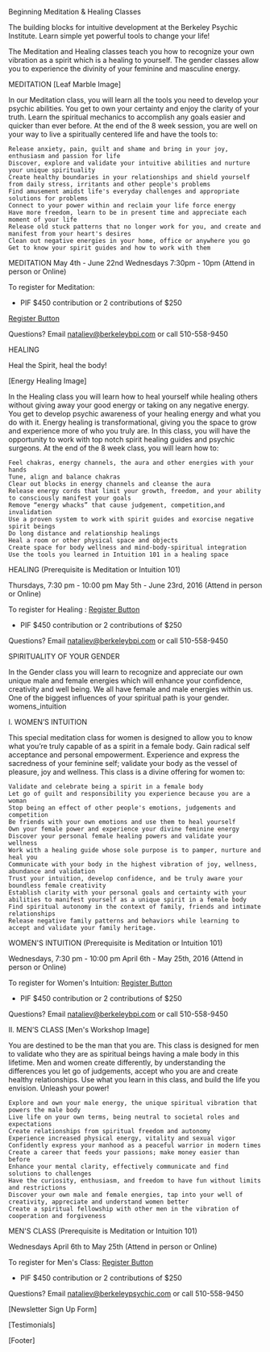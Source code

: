 Beginning Meditation & Healing Classes

The building blocks for intuitive development at the Berkeley Psychic Institute.
Learn simple yet powerful tools to change your life!

The Meditation and Healing classes teach you how to recognize your own vibration as a spirit which is a healing to yourself. The gender classes allow you to experience the divinity of your feminine and masculine energy.

MEDITATION
[Leaf Marble Image]

In our Meditation class, you will learn all the tools you need to develop your psychic abilities. You get to own your certainty and enjoy the clarity of your truth. Learn the spiritual mechanics to accomplish any goals easier and quicker than ever before. At the end of the 8 week session, you are well on your way to live a spiritually centered life and have the tools to:

    Release anxiety, pain, guilt and shame and bring in your joy, enthusiasm and passion for life
    Discover, explore and validate your intuitive abilities and nurture your unique spirituality
    Create healthy boundaries in your relationships and shield yourself from daily stress, irritants and other people's problems
    Find amusement amidst life's everyday challenges and appropriate solutions for problems
    Connect to your power within and reclaim your life force energy
    Have more freedom, learn to be in present time and appreciate each moment of your life
    Release old stuck patterns that no longer work for you, and create and manifest from your heart's desires
    Clean out negative energies in your home, office or anywhere you go
    Get to know your spirit guides and how to work with them

MEDITATION
May 4th - June 22nd
Wednesdays 7:30pm - 10pm
(Attend in person or Online)

To register for Meditation:
- PIF $450 contribution or 2 contributions of $250

[Register Button](https://de102.infusionsoft.com/saleform/nathnios)

Questions? Email nataliev@berkeleybpi.com or call 510-558-9450


HEALING

Heal the Spirit, heal the body!

[Energy Healing Image]

In the Healing class you will learn how to heal yourself while healing others without giving away your good energy or taking on any negative energy. You get to develop psychic awareness of your healing energy and what you do with it. Energy healing is transformational, giving you the space to grow and experience more of who you truly are. In this class, you will have the opportunity to work with top notch spirit healing guides and psychic surgeons. At the end of the 8 week class, you will learn how to:

    Feel chakras, energy channels, the aura and other energies with your hands
    Tune, align and balance chakras
    Clear out blocks in energy channels and cleanse the aura
    Release energy cords that limit your growth, freedom, and your ability to consciously manifest your goals
    Remove “energy whacks” that cause judgement, competition,and invalidation
    Use a proven system to work with spirit guides and exorcise negative spirit beings
    Do long distance and relationship healings
    Heal a room or other physical space and objects
    Create space for body wellness and mind-body-spiritual integration
    Use the tools you learned in Intuition 101 in a healing space

HEALING (Prerequisite is Meditation or Intuition 101)

Thursdays, 7:30 pm - 10:00 pm
May 5th - June 23rd, 2016
(Attend in person or Online)

To register for Healing :
[Register Button](https://de102.infusionsoft.com/saleform/nathniwu)
- PIF $450 contribution or 2 contributions of $250

Questions? Email nataliev@berkeleybpi.com or call 510-558-9450


SPIRITUALITY OF YOUR GENDER

In the Gender class you will learn to recognize and appreciate our own unique male and female energies which will enhance your confidence, creativity and well being. We all have female and male energies within us. One of the biggest influences of your spiritual path is your gender.
womens_intuition

I. WOMEN’S INTUITION

This special meditation class for women is designed to allow you to know what you’re truly capable of as a spirit in a female body. Gain radical self acceptance and personal empowerment. Experience and express the sacredness of your feminine self; validate your body as the vessel of pleasure, joy and wellness. This class is a divine offering for women to:

    Validate and celebrate being a spirit in a female body
    Let go of guilt and responsibility you experience because you are a woman
    Stop being an effect of other people's emotions, judgements and competition
    Be friends with your own emotions and use them to heal yourself
    Own your female power and experience your divine feminine energy
    Discover your personal female healing powers and validate your wellness
    Work with a healing guide whose sole purpose is to pamper, nurture and heal you
    Communicate with your body in the highest vibration of joy, wellness, abundance and validation
    Trust your intuition, develop confidence, and be truly aware your boundless female creativity
    Establish clarity with your personal goals and certainty with your abilities to manifest yourself as a unique spirit in a female body
    Find spiritual autonomy in the context of family, friends and intimate relationships
    Release negative family patterns and behaviors while learning to accept and validate your family heritage.

WOMEN'S INTUITION (Prerequisite is Meditation or Intuition 101)

Wednesdays, 7:30 pm - 10:00 pm
April 6th - May 25th, 2016
(Attend in person or Online)

To register for Women's Intuition:
[Register Button](https://de102.infusionsoft.com/saleform/nathniiu)
- PIF $450 contribution or 2 contributions of $250

 Questions? Email nataliev@berkeleybpi.com or call 510-558-9450

II. MEN’S CLASS
[Men's Workshop Image]

You are destined to be the man that you are. This class is designed for men to validate who they are as spiritual beings having a male body in this lifetime. Men and women create differently, by understanding the differences you let go of judgements, accept who you are and create healthy relationships. Use what you learn in this class, and build the life you envision. Unleash your power!

    Explore and own your male energy, the unique spiritual vibration that powers the male body
    Live life on your own terms, being neutral to societal roles and expectations
    Create relationships from spiritual freedom and autonomy
    Experience increased physical energy, vitality and sexual vigor
    Confidently express your manhood as a peaceful warrior in modern times
    Create a career that feeds your passions; make money easier than before
    Enhance your mental clarity, effectively communicate and find solutions to challenges
    Have the curiosity, enthusiasm, and freedom to have fun without limits and restrictions
    Discover your own male and female energies, tap into your well of creativity, appreciate and understand women better
    Create a spiritual fellowship with other men in the vibration of cooperation and forgiveness

MEN'S CLASS (Prerequisite is Meditation or Intuition 101)

Wednesdays April 6th to May 25th
(Attend in person or Online)

To register for Men's Class:
[Register Button](https://de102.infusionsoft.com/saleform/nathnifft)
- PIF $450 contribution or 2 contributions of $250

Questions? Email nataliev@berkeleypsychic.com or call 510-558-9450

[Newsletter Sign Up Form]

[Testimonials]

[Footer]